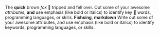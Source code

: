 The **quick** brown *fox* :fox_face: tripped and fell over.
Out some of your awesome _attributes_, **and** use emphasis (like bold or italics) to identify key :key: words, programming languages, or skills.
**Fishsing**, __markdown__
Write out some of your awesome attributes, and use emphasis (like bold or italics) to identify keywords, programming languages, or skills.

